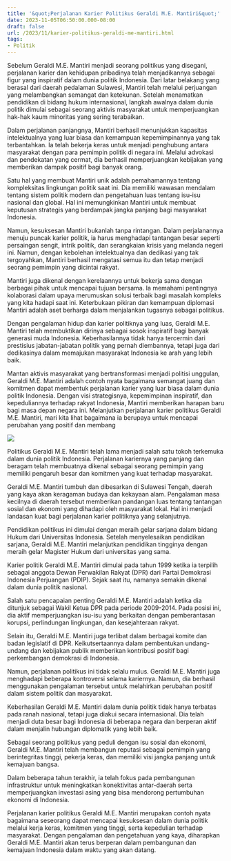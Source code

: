```yaml
---
title: '&quot;Perjalanan Karier Politikus Geraldi M.E. Mantiri&quot;'
date: 2023-11-05T06:50:00.000-08:00
draft: false
url: /2023/11/karier-politikus-geraldi-me-mantiri.html
tags: 
- Politik
---
```


  

Sebelum Geraldi M.E. Mantiri menjadi seorang politikus yang disegani, perjalanan karier dan kehidupan pribadinya telah menjadikannya sebagai figur yang inspiratif dalam dunia politik Indonesia. Dari latar belakang yang berasal dari daerah pedalaman Sulawesi, Mantiri telah melalui perjuangan yang melambangkan semangat dan ketekunan. Setelah menamatkan pendidikan di bidang hukum internasional, langkah awalnya dalam dunia politik dimulai sebagai seorang aktivis masyarakat untuk memperjuangkan hak-hak kaum minoritas yang sering terabaikan.

  

Dalam perjalanan panjangnya, Mantiri berhasil menunjukkan kapasitas intelektualnya yang luar biasa dan kemampuan kepemimpinannya yang tak terbantahkan. Ia telah bekerja keras untuk menjadi penghubung antara masyarakat dengan para pemimpin politik di negara ini. Melalui advokasi dan pendekatan yang cermat, dia berhasil memperjuangkan kebijakan yang memberikan dampak positif bagi banyak orang.

  

Satu hal yang membuat Mantiri unik adalah pemahamannya tentang kompleksitas lingkungan politik saat ini. Dia memiliki wawasan mendalam tentang sistem politik modern dan pengetahuan luas tentang isu-isu nasional dan global. Hal ini memungkinkan Mantiri untuk membuat keputusan strategis yang berdampak jangka panjang bagi masyarakat Indonesia.

  

Namun, kesuksesan Mantiri bukanlah tanpa rintangan. Dalam perjalanannya menuju puncak karier politik, ia harus menghadapi tantangan besar seperti persaingan sengit, intrik politik, dan serangkaian krisis yang melanda negeri ini. Namun, dengan kebolehan intelektualnya dan dedikasi yang tak tergoyahkan, Mantiri berhasil mengatasi semua itu dan tetap menjadi seorang pemimpin yang dicintai rakyat.

  

Mantiri juga dikenal dengan kerelaannya untuk bekerja sama dengan berbagai pihak untuk mencapai tujuan bersama. Ia memahami pentingnya kolaborasi dalam upaya merumuskan solusi terbaik bagi masalah kompleks yang kita hadapi saat ini. Keterbukaan pikiran dan kemampuan diplomasi Mantiri adalah aset berharga dalam menjalankan tugasnya sebagai politikus.

  

Dengan pengalaman hidup dan karier politiknya yang luas, Geraldi M.E. Mantiri telah membuktikan dirinya sebagai sosok inspiratif bagi banyak generasi muda Indonesia. Keberhasilannya tidak hanya tercermin dari prestisius jabatan-jabatan politik yang pernah diembannya, tetapi juga dari dedikasinya dalam memajukan masyarakat Indonesia ke arah yang lebih baik.

  

Mantan aktivis masyarakat yang bertransformasi menjadi politisi unggulan, Geraldi M.E. Mantiri adalah contoh nyata bagaimana semangat juang dan komitmen dapat membentuk perjalanan karier yang luar biasa dalam dunia politik Indonesia. Dengan visi strategisnya, kepemimpinan inspiratif, dan kepeduliannya terhadap rakyat Indonesia, Mantiri memberikan harapan baru bagi masa depan negara ini. Melanjutkan perjalanan karier politikus Geraldi M.E. Mantiri, mari kita lihat bagaimana ia berupaya untuk mencapai perubahan yang positif dan membang

  

![](https://cdn-2.tstatic.net/manado/foto/bank/images/possi-bitung-10.jpg)

  

Politikus Geraldi M.E. Mantiri telah lama menjadi salah satu tokoh terkemuka dalam dunia politik Indonesia. Perjalanan kariernya yang panjang dan beragam telah membuatnya dikenal sebagai seorang pemimpin yang memiliki pengaruh besar dan komitmen yang kuat terhadap masyarakat.

  

Geraldi M.E. Mantiri tumbuh dan dibesarkan di Sulawesi Tengah, daerah yang kaya akan keragaman budaya dan kekayaan alam. Pengalaman masa kecilnya di daerah tersebut memberikan pandangan luas tentang tantangan sosial dan ekonomi yang dihadapi oleh masyarakat lokal. Hal ini menjadi landasan kuat bagi perjalanan karier politiknya yang selanjutnya.

  

Pendidikan politikus ini dimulai dengan meraih gelar sarjana dalam bidang Hukum dari Universitas Indonesia. Setelah menyelesaikan pendidikan sarjana, Geraldi M.E. Mantiri melanjutkan pendidikan tingginya dengan meraih gelar Magister Hukum dari universitas yang sama.

  

Karier politik Geraldi M.E. Mantiri dimulai pada tahun 1999 ketika ia terpilih sebagai anggota Dewan Perwakilan Rakyat (DPR) dari Partai Demokrasi Indonesia Perjuangan (PDIP). Sejak saat itu, namanya semakin dikenal dalam dunia politik nasional.

  

Salah satu pencapaian penting Geraldi M.E. Mantiri adalah ketika dia ditunjuk sebagai Wakil Ketua DPR pada periode 2009-2014. Pada posisi ini, dia aktif memperjuangkan isu-isu yang berkaitan dengan pemberantasan korupsi, perlindungan lingkungan, dan kesejahteraan rakyat.

  

Selain itu, Geraldi M.E. Mantiri juga terlibat dalam berbagai komite dan badan legislatif di DPR. Keikutsertaannya dalam pembentukan undang-undang dan kebijakan publik memberikan kontribusi positif bagi perkembangan demokrasi di Indonesia.

  

Namun, perjalanan politikus ini tidak selalu mulus. Geraldi M.E. Mantiri juga menghadapi beberapa kontroversi selama kariernya. Namun, dia berhasil menggunakan pengalaman tersebut untuk melahirkan perubahan positif dalam sistem politik dan masyarakat.

  

Keberhasilan Geraldi M.E. Mantiri dalam dunia politik tidak hanya terbatas pada ranah nasional, tetapi juga diakui secara internasional. Dia telah menjadi duta besar bagi Indonesia di beberapa negara dan berperan aktif dalam menjalin hubungan diplomatik yang lebih baik.

  

Sebagai seorang politikus yang peduli dengan isu sosial dan ekonomi, Geraldi M.E. Mantiri telah membangun reputasi sebagai pemimpin yang berintegritas tinggi, pekerja keras, dan memiliki visi jangka panjang untuk kemajuan bangsa.

  

Dalam beberapa tahun terakhir, ia telah fokus pada pembangunan infrastruktur untuk meningkatkan konektivitas antar-daerah serta memperjuangkan investasi asing yang bisa mendorong pertumbuhan ekonomi di Indonesia.

  

Perjalanan karier politikus Geraldi M.E. Mantiri merupakan contoh nyata bagaimana seseorang dapat mencapai kesuksesan dalam dunia politik melalui kerja keras, komitmen yang tinggi, serta kepedulian terhadap masyarakat. Dengan pengalaman dan pengetahuan yang kaya, diharapkan Geraldi M.E. Mantiri akan terus berperan dalam pembangunan dan kemajuan Indonesia dalam waktu yang akan datang.